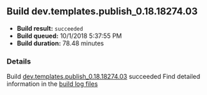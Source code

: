## Build dev.templates.publish_0.18.18274.03
- **Build result:** `succeeded`
- **Build queued:** 10/1/2018 5:37:55 PM
- **Build duration:** 78.48 minutes
### Details
Build [dev.templates.publish_0.18.18274.03](https://winappstudio.visualstudio.com/web/build.aspx?pcguid=a4ef43be-68ce-4195-a619-079b4d9834c2&builduri=vstfs%3a%2f%2f%2fBuild%2fBuild%2f26344) succeeded
Find detailed information in the [build log files](https://uwpctdiags.blob.core.windows.net/buildlogs/dev.templates.publish_0.18.18274.03_logs.zip)
